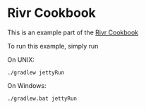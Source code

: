 # Rivr Cookbook

This is an example part of the [Rivr Cookbook](https://github.com/nuecho/rivr-cookbook/wiki)

To run this example, simply run

On UNIX:

    ./gradlew jettyRun

On Windows:

    ./gradlew.bat jettyRun
 
